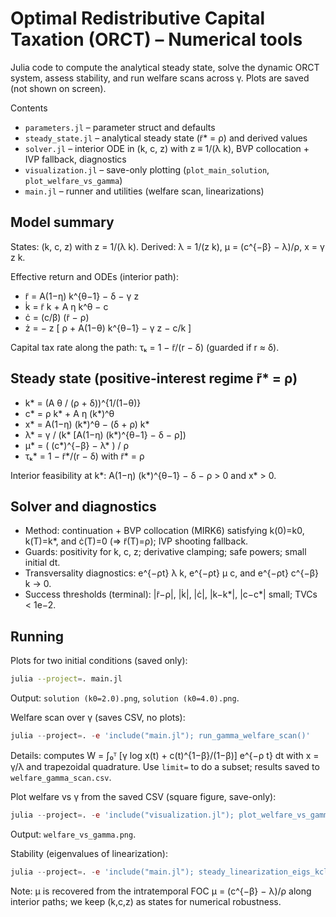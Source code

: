 # Optimal Redistributive Capital Taxation (ORCT) – Numerical tools

Julia code to compute the analytical steady state, solve the dynamic ORCT system, assess stability, and run welfare scans across γ. Plots are saved (not shown on screen).

Contents
- `parameters.jl` – parameter struct and defaults
- `steady_state.jl` – analytical steady state (r̃* = ρ) and derived values
- `solver.jl` – interior ODE in (k, c, z) with z ≡ 1/(λ k), BVP collocation + IVP fallback, diagnostics
- `visualization.jl` – save-only plotting (`plot_main_solution`, `plot_welfare_vs_gamma`)
- `main.jl` – runner and utilities (welfare scan, linearizations)

## Model summary

States: (k, c, z) with z = 1/(λ k). Derived: λ = 1/(z k), μ = (c^{−β} − λ)/ρ, x = γ z k.

Effective return and ODEs (interior path):
- r̃ = A(1−η) k^{θ−1} − δ − γ z
- k̇ = r̃ k + A η k^θ − c
- ċ = (c/β) (r̃ − ρ)
- ż = − z [ ρ + A(1−θ) k^{θ−1} − γ z − c/k ]

Capital tax rate along the path: τₖ = 1 − r̃/(r − δ) (guarded if r ≈ δ). 

## Steady state (positive-interest regime r̃* = ρ)

- k* = (A θ / (ρ + δ))^{1/(1−θ)}
- c* = ρ k* + A η (k*)^θ
- x* = A(1−η) (k*)^θ − (δ + ρ) k*
- λ* = γ / (k* [A(1−η) (k*)^{θ−1} − δ − ρ])
- μ* = ( (c*)^{−β} − λ* ) / ρ
- τₖ* = 1 − r̃*/(r − δ) with r̃* = ρ

Interior feasibility at k*: A(1−η) (k*)^{θ−1} − δ − ρ > 0 and x* > 0.

## Solver and diagnostics

- Method: continuation + BVP collocation (MIRK6) satisfying k(0)=k0, k(T)=k*, and ċ(T)=0 (⇒ r̃(T)=ρ); IVP shooting fallback.
- Guards: positivity for k, c, z; derivative clamping; safe powers; small initial dt.
- Transversality diagnostics: e^{−ρt} λ k, e^{−ρt} μ c, and e^{−ρt} c^{−β} k → 0. 
- Success thresholds (terminal): |r̃−ρ|, |k̇|, |ċ|, |k−k*|, |c−c*| small; TVCs < 1e−2.

## Running

Plots for two initial conditions (saved only):

```bash
julia --project=. main.jl
```

Output: `solution (k0=2.0).png`, `solution (k0=4.0).png`.

Welfare scan over γ (saves CSV, no plots):

```julia
julia --project=. -e 'include("main.jl"); run_gamma_welfare_scan()'
```

Details: computes W = ∫₀ᵀ [γ log x(t) + c(t)^{1−β}/(1−β)] e^{−ρ t} dt with x = γ/λ and trapezoidal quadrature. Use `limit=` to do a subset; results saved to `welfare_gamma_scan.csv`.

Plot welfare vs γ from the saved CSV (square figure, save-only):

```julia
julia --project=. -e 'include("visualization.jl"); plot_welfare_vs_gamma()'
```

Output: `welfare_vs_gamma.png`.

Stability (eigenvalues of linearization):

```julia
julia --project=. -e 'include("main.jl"); steady_linearization_eigs_kclm()'    # (k,c,λ,μ)
```

Note: μ is recovered from the intratemporal FOC μ = (c^{−β} − λ)/ρ along interior paths; we keep (k,c,z) as states for numerical robustness.
